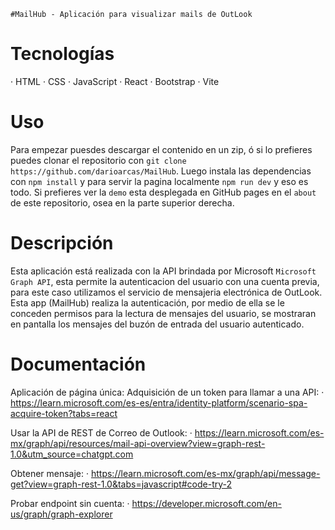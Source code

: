 `#MailHub - Aplicación para visualizar mails de OutLook`


# Tecnologías

· HTML
· CSS
· JavaScript
· React
· Bootstrap
· Vite


# Uso

Para empezar puesdes descargar el contenido en un zip, ó si lo prefieres puedes clonar el repositorio con `git clone https://github.com/darioarcas/MailHub`. Luego instala las dependencias con `npm install` y para servir la pagina localmente `npm run dev` y eso es todo. Si prefieres ver la `demo` esta desplegada en GitHub pages en el `about` de este repositorio, osea en la parte superior derecha.


# Descripción

Esta aplicación está realizada con la API brindada por Microsoft `Microsoft Graph API`, esta permite la autenticacion del usuario con una cuenta previa, para este caso utilizamos el servicio de mensajeria electrónica de OutLook. Esta app (MailHub) realiza la autenticación, por medio de ella se le conceden permisos para la lectura de mensajes del usuario, se mostraran en pantalla los mensajes del buzón de entrada del usuario autenticado.




# Documentación


Aplicación de página única: Adquisición de un token para llamar a una API:
· https://learn.microsoft.com/es-es/entra/identity-platform/scenario-spa-acquire-token?tabs=react


Usar la API de REST de Correo de Outlook:
· https://learn.microsoft.com/es-mx/graph/api/resources/mail-api-overview?view=graph-rest-1.0&utm_source=chatgpt.com


Obtener mensaje:
· https://learn.microsoft.com/es-mx/graph/api/message-get?view=graph-rest-1.0&tabs=javascript#code-try-2


Probar endpoint sin cuenta:
· https://developer.microsoft.com/en-us/graph/graph-explorer
